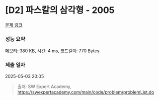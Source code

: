 # [D2] 파스칼의 삼각형 - 2005 

[문제 링크](https://swexpertacademy.com/main/code/problem/problemDetail.do?contestProbId=AV5P0-h6Ak4DFAUq) 

### 성능 요약

메모리: 380 KB, 시간: 4 ms, 코드길이: 770 Bytes

### 제출 일자

2025-05-03 20:05



> 출처: SW Expert Academy, https://swexpertacademy.com/main/code/problem/problemList.do